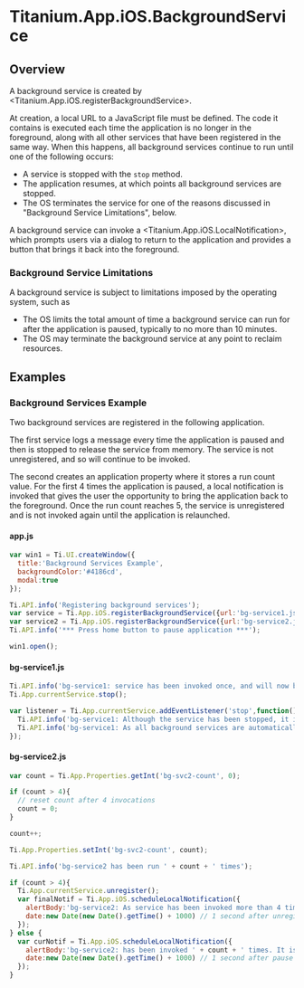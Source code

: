 # Titanium.App.iOS.BackgroundService

<TypeHeader/>

## Overview

A background service is created by <Titanium.App.iOS.registerBackgroundService>.  

At creation, a local URL to a JavaScript file must be defined. The code it contains is executed 
each time the application is no longer in the foreground, along with all other services that have 
been registered in the same way. When this happens, all background services continue to run until 
one of the following occurs:

* A service is stopped with the `stop` method.
* The application resumes, at which points all background services are stopped.
* The OS terminates the service for one of the reasons discussed in 
"Background Service Limitations", below.

A background service can invoke a <Titanium.App.iOS.LocalNotification>, which prompts users via 
a dialog to return to the application and provides a button that brings it back into the 
foreground.

### Background Service Limitations

A background service is subject to limitations imposed by the operating system, such as

* The OS limits the total amount of time a background service can run for after the application 
is paused, typically to no more than 10 minutes.
* The OS may terminate the background service at any point to reclaim resources.

## Examples

### Background Services Example

Two background services are registered in the following application.

The first service logs a message every time the application is paused and then is stopped to 
release the service from memory. The service is not unregistered, and so will continue to be 
invoked.

The second creates an application property where it stores a run count value. For the first 4 
times the application is paused, a local notification is invoked that gives the user the 
opportunity to bring the application back to the foreground. Once the run count reaches 5, 
the service is unregistered and is not invoked again until the application is relaunched.

#### app.js
``` js
var win1 = Ti.UI.createWindow({  
  title:'Background Services Example',
  backgroundColor:'#4186cd',
  modal:true
});

Ti.API.info('Registering background services');
var service = Ti.App.iOS.registerBackgroundService({url:'bg-service1.js'});
var service2 = Ti.App.iOS.registerBackgroundService({url:'bg-service2.js'});
Ti.API.info('*** Press home button to pause application ***');

win1.open();
```
    
#### bg-service1.js
``` js
Ti.API.info('bg-service1: service has been invoked once, and will now be stopped to release it from memory. ');
Ti.App.currentService.stop();

var listener = Ti.App.currentService.addEventListener('stop',function(){
  Ti.API.info('bg-service1: Although the service has been stopped, it is still registered and will be executed again on next pause');
  Ti.API.info('bg-service1: As all background services are automatically stopped on resume, it is not always necessary to explicitly stop a service');
});
```

#### bg-service2.js
``` js
var count = Ti.App.Properties.getInt('bg-svc2-count', 0);

if (count > 4){
  // reset count after 4 invocations
  count = 0;
}

count++;

Ti.App.Properties.setInt('bg-svc2-count', count);

Ti.API.info('bg-service2 has been run ' + count + ' times');

if (count > 4){
  Ti.App.currentService.unregister();
  var finalNotif = Ti.App.iOS.scheduleLocalNotification({
    alertBody:'bg-service2: As service has been invoked more than 4 times, it has been unregistered and will NOT run again. Relaunch the app to re-register it',
    date:new Date(new Date().getTime() + 1000) // 1 second after unregister
  });	
} else {
  var curNotif = Ti.App.iOS.scheduleLocalNotification({
    alertBody:'bg-service2: has been invoked ' + count + ' times. It is still registered and will run again when the app is transitioned to the background',
    date:new Date(new Date().getTime() + 1000) // 1 second after pause
  });	
}
```

<ApiDocs/>
